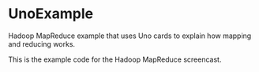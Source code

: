 UnoExample
==========

Hadoop MapReduce example that uses Uno cards to explain how mapping and reducing works.

This is the example code for the Hadoop MapReduce screencast.
